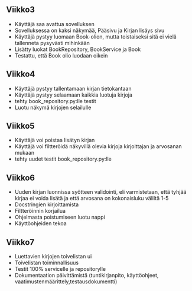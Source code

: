 ## Viikko3

- Käyttäjä saa avattua sovelluksen
- Sovelluksessa on kaksi näkymää, Pääsivu ja Kirjan lisäys sivu
- Käyttäjä pystyy luomaan Book-olion, mutta toistaiseksi sitä ei vielä tallenneta pysyvästi mihinkään
- Lisätty luokat BookRepository, BookService ja Book
- Testattu, että Book olio luodaan oikein

## Viikko4

- Käyttäjä pystyy tallentamaan kirjan tietokantaan
- Käyttäjä pystyy selaamaan kaikkia luotuja kirjoja
- tehty book_repository.py:lle testit
- Luotu näkymä kirjojen selailulle

## Viikko5

- Käyttäjä voi poistaa lisätyn kirjan
- Käyttäjä voi filtteröidä näkyvillä olevia kirjoja kirjoittajan ja arvosanan mukaan
- tehty uudet testit book_repository.py:lle

## Viikko6

- Uuden kirjan luonnissa syötteen validointi, eli varmistetaan, että tyhjää kirjaa ei voida lisätä ja että arvosana on kokonaisluku väliltä 1-5
- Docstringien kirjoittamista
- Filtteröinnin korjailua
- Ohjelmasta poistumiseen luotu nappi
- Käyttöohjeiden tekoa

## Viikko7

- Luettavien kirjojen toivelistan ui
- Toivelistan toiminnallisuus
- Testit 100% servicelle ja repositorylle
- Dokumentaation päivittämistä (tuntikirjanpito, käyttöohjeet, vaatimustenmäärittely,testausdokumentti)
